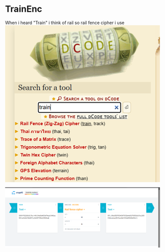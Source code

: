 # TrainEnc

When i heard "Train" i think of rail so rail fence cipher i use
![alt text](image-1.png) 

![alt text](image.png)